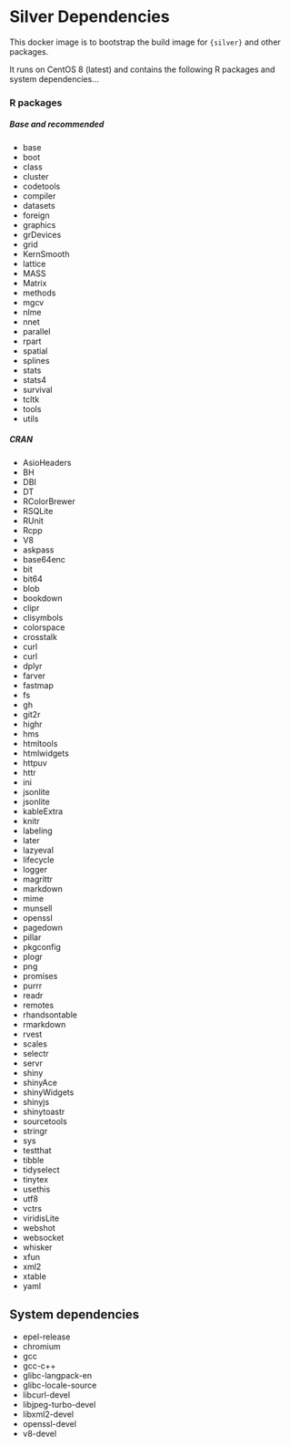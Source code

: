 # Silver Dependencies

This docker image is to bootstrap the build image for `{silver}` and other packages. 

It runs on CentOS 8 (latest) and contains the following R packages and system dependencies...


### R packages

##### Base and recommended

* base
* boot
* class
* cluster
* codetools
* compiler
* datasets
* foreign
* graphics
* grDevices
* grid
* KernSmooth
* lattice
* MASS
* Matrix
* methods
* mgcv
* nlme
* nnet
* parallel
* rpart
* spatial
* splines
* stats
* stats4
* survival
* tcltk
* tools
* utils


##### CRAN

* AsioHeaders 
* BH
* DBI
* DT
* RColorBrewer
* RSQLite
* RUnit
* Rcpp
* V8
* askpass
* base64enc
* bit
* bit64
* blob
* bookdown
* clipr
* clisymbols
* colorspace
* crosstalk
* curl
* curl
* dplyr
* farver
* fastmap
* fs
* gh
* git2r
* highr
* hms
* htmltools
* htmlwidgets
* httpuv
* httr
* ini
* jsonlite
* jsonlite
* kableExtra
* knitr
* labeling
* later 
* lazyeval
* lifecycle
* logger
* magrittr
* markdown
* mime
* munsell
* openssl
* pagedown
* pillar
* pkgconfig
* plogr
* png
* promises 
* purrr
* readr
* remotes
* rhandsontable
* rmarkdown
* rvest
* scales
* selectr
* servr
* shiny
* shinyAce
* shinyWidgets
* shinyjs
* shinytoastr
* sourcetools
* stringr
* sys
* testthat
* tibble
* tidyselect
* tinytex
* usethis
* utf8
* vctrs
* viridisLite
* webshot
* websocket
* whisker
* xfun
* xml2
* xtable
* yaml



## System dependencies

* epel-release
* chromium
* gcc
* gcc-c++
* glibc-langpack-en
* glibc-locale-source
* libcurl-devel
* libjpeg-turbo-devel
* libxml2-devel
* openssl-devel
* v8-devel
